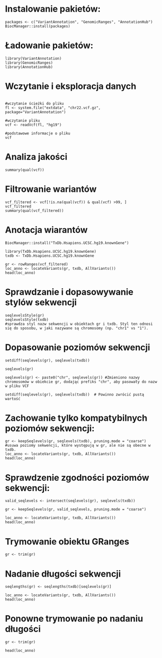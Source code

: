 # Instalowanie pakietów:

```{r}
packages <- c("VariantAnnotation", "GenomicRanges", "AnnotationHub")
BiocManager::install(packages)
```

# Ładowanie pakietów:

```{r}
library(VariantAnnotation)
library(GenomicRanges)
library(AnnotationHub)
```

# Wczytanie i eksploracja danych

```{r}

#wczytanie ścieżki do pliku
fl <- system.file("extdata", "chr22.vcf.gz", package="VariantAnnotation")

#wczytanie pliku
vcf <- readVcf(fl, "hg19")

#podstawowe informacje o pliku
vcf
```

# Analiza jakości

```{r}
summary(qual(vcf))
```

# Filtrowanie wariantów

```{r}
vcf_filtered <- vcf[!is.na(qual(vcf)) & qual(vcf) >99, ]
vcf_filtered
summary(qual(vcf_filtered))
```

# Anotacja wiarantów

```{r}
BiocManager::install("TxDb.Hsapiens.UCSC.hg19.knownGene")
```

```{r}
library(TxDb.Hsapiens.UCSC.hg19.knownGene)
txdb <- TxDb.Hsapiens.UCSC.hg19.knownGene
```

```{r}
gr <- rowRanges(vcf_filtered)
loc_anno <- locateVariants(gr, txdb, AllVariants())
head(loc_anno)
```

# Sprawdzanie i dopasowywanie stylów sekwencji

```{r}
seqlevelsStyle(gr)
seqlevelsStyle(txdb)
#sprawdza styl nazw sekwencji w obiektach gr i txdb. Styl ten odnosi się do sposobu, w jaki nazywane są chromosomy (np. "chr1" vs "1").
```

# Dopasowanie poziomów sekwencji

```{r}
setdiff(seqlevels(gr), seqlevels(txdb))

```

```{r}
seqlevels(gr)

```

```{r}
seqlevels(gr) <- paste0("chr", seqlevels(gr)) #Zmieniono nazwy chromosomów w obiekcie gr, dodając prefiks "chr", aby pasowały do nazw w pliku VCF

```

```{r}
setdiff(seqlevels(gr), seqlevels(txdb))  # Powinno zwrócić pustą wartość

```

# Zachowanie tylko kompatybilnych poziomów sekwencji:

```{r}
gr <- keepSeqlevels(gr, seqlevels(txdb), pruning.mode = "coarse") #usuwa poziomy sekwencji, które występują w gr, ale nie są obecne w txdb.
loc_anno <- locateVariants(gr, txdb, AllVariants())
head(loc_anno)

```

# Sprawdzenie zgodności poziomów sekwencji:

```{r}
valid_seqlevels <- intersect(seqlevels(gr), seqlevels(txdb))

```

```{r}
gr <- keepSeqlevels(gr, valid_seqlevels, pruning.mode = "coarse")

```

```{r}
loc_anno <- locateVariants(gr, txdb, AllVariants())
head(loc_anno)

```

# Trymowanie obiektu GRanges

```{r}
gr <- trim(gr)

```

# Nadanie długości sekwencji

```{r}
seqlengths(gr) <- seqlengths(txdb)[seqlevels(gr)]
```

```{r}
loc_anno <- locateVariants(gr, txdb, AllVariants())
head(loc_anno)

```

# Ponowne trymowanie po nadaniu długości

```{r}
gr <- trim(gr)

```

```{r}
head(loc_anno)

```

